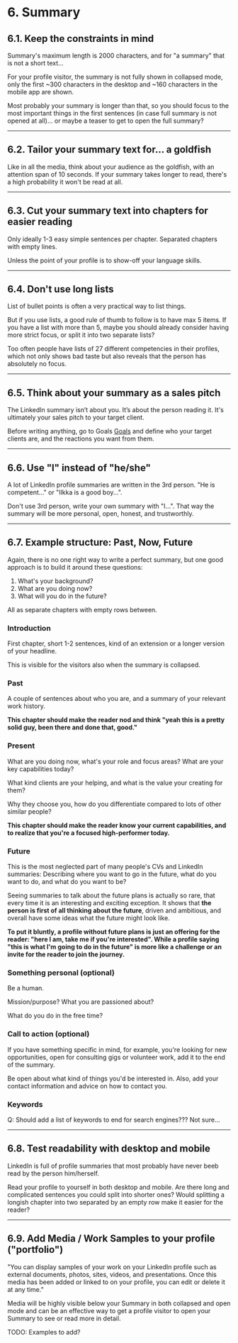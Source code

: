 # 6. Summary

## 6.1. Keep the constraints in mind

Summary's maximum length is 2000 characters, and for "a summary" that is not a short text...

For your profile visitor, the summary is not fully shown in collapsed mode, only the first ~300 characters in the desktop and ~160 characters in the mobile app are shown.

Most probably your summary is longer than that, so you should focus to the most important things in the first sentences (in case full summary is not opened at all)... or maybe a teaser to get to open the full summary?

---

## 6.2. Tailor your summary text for... a goldfish

Like in all the media, think about your audience as the goldfish, with an attention span of 10 seconds. If your summary takes longer to read, there's a high probability it won't be read at all.

---

## 6.3. Cut your summary text into chapters for easier reading

Only ideally 1-3 easy simple sentences per chapter. Separated chapters with empty lines.

Unless the point of your profile is to show-off your language skills.

---

## 6.4. Don't use long lists

List of bullet points is often a very practical way to list things. 

But if you use lists, a good rule of thumb to follow is to have max 5 items. If you have a list with more than 5, maybe you should already consider having more strict focus, or split it into two separate lists?

Too often people have lists of 27 different competencies in their profiles, which not only shows bad taste but also reveals that the person has absolutely no focus.

---

## 6.5. Think about your summary as a sales pitch

The LinkedIn summary isn’t about you. It’s about the person reading it. It's ultimately your sales pitch to your target client.

Before writing anything, go to Goals [Goals](docs/goals.md) and define who your target clients are, and the reactions you want from them.

---

## 6.6. Use "I" instead of "he/she"

A lot of LinkedIn profile summaries are written in the 3rd person. "He is competent..." or "Ilkka is a good boy...".

Don't use 3rd person, write your own summary with "I...". That way the summary will be more personal, open, honest, and trustworthly.

---

## 6.7. Example structure: Past, Now, Future

Again, there is no one right way to write a perfect summary, but one good approach is to build it around these questions:

1. What's your background?
2. What are you doing now?
3. What will you do in the future?

All as separate chapters with empty rows between.

### Introduction

First chapter, short 1-2 sentences, kind of an extension or a longer version of your headline.

This is visible for the visitors also when the summary is collapsed.

### Past

A couple of sentences about who you are, and a summary of your relevant work history.

**This chapter should make the reader nod and think "yeah this is a pretty solid guy, been there and done that, good."**

### Present

What are you doing now, what's your role and focus areas? What are your key capabilities today?

What kind clients are your helping, and what is the value your creating for them?

Why they choose you, how do you differentiate compared to lots of other similar people?

**This chapter should make the reader know your current capabilities, and to realize that you're a focused high-performer today.**

### Future

This is the most neglected part of many people's CVs and LinkedIn summaries: Describing where you want to go in the future, what do you want to do, and what do you want to be?

Seeing summaries to talk about the future plans is actually so rare, that every time it is an interesting and exciting exception. It shows that **the person is first of all thinking about the future**, driven and ambitious, and overall have some ideas what the future might look like.

**To put it bluntly, a profile without future plans is just an offering for the reader: "here I am, take me if you're interested". While a profile saying "this is what I'm going to do in the future" is more like a challenge or an invite for the reader to join the journey.**

### Something personal (optional)

Be a human.

Mission/purpose? What you are passioned about?

What do you do in the free time?

### Call to action (optional)

If you have something specific in mind, for example, you're looking for new opportunities, open for consulting gigs or volunteer work, add it to the end of the summary.

Be open about what kind of things you'd be interested in. Also, add your contact information and advice on how to contact you.

### Keywords

Q: Should add a list of keywords to end for search engines??? Not sure...

---

## 6.8. Test readability with desktop and mobile

LinkedIn is full of profile summaries that most probably have never beeb read by the person him/herself.

Read your profile to yourself in both desktop and mobile. Are there long and complicated sentences you could split into shorter ones? Would splitting a longish chapter into two separated by an empty row make it easier for the reader?

---

## 6.9. Add Media / Work Samples to your profile ("portfolio")

"You can display samples of your work on your LinkedIn profile such as external documents, photos, sites, videos, and presentations. Once this media has been added or linked to on your profile, you can edit or delete it at any time."

Media will be highly visible below your Summary in both collapsed and open mode and can be an effective way to get a profile visitor to open your Summary to see or read more in detail.

TODO: Examples to add?
